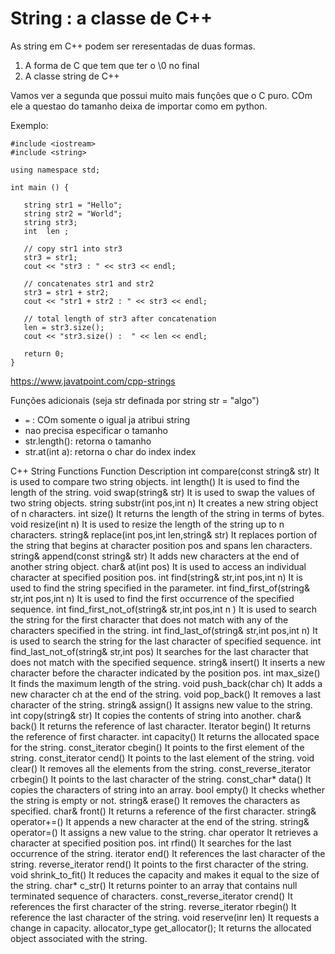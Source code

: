 # String : a classe de C++

As string em C++ podem ser reresentadas de duas formas.

1. A forma de C que tem que ter o \\0 no final
2. A classe string de C++

Vamos ver a segunda que possui muito mais funçôes que o C puro. COm ele a questao do tamanho deixa de importar como em python.

Exemplo:

```
#include <iostream>
#include <string>

using namespace std;

int main () {

   string str1 = "Hello";
   string str2 = "World";
   string str3;
   int  len ;

   // copy str1 into str3
   str3 = str1;
   cout << "str3 : " << str3 << endl;

   // concatenates str1 and str2
   str3 = str1 + str2;
   cout << "str1 + str2 : " << str3 << endl;

   // total length of str3 after concatenation
   len = str3.size();
   cout << "str3.size() :  " << len << endl;

   return 0;
}
```

https://www.javatpoint.com/cpp-strings

Funções adicionais (seja str definada por string str = "algo")
+ `=` : COm somente o igual ja atribui string
+ nao precisa especificar o tamanho
+ str.length(): retorna o tamanho
+ str.at(int a): retorna o char do index index


C++ String Functions
Function	Description
int compare(const string& str)	It is used to compare two string objects.
int length()	It is used to find the length of the string.
void swap(string& str)	It is used to swap the values of two string objects.
string substr(int pos,int n)	It creates a new string object of n characters.
int size()	It returns the length of the string in terms of bytes.
void resize(int n)	It is used to resize the length of the string up to n characters.
string& replace(int pos,int len,string& str)	It replaces portion of the string that begins at character position pos and spans len characters.
string& append(const string& str)	It adds new characters at the end of another string object.
char& at(int pos)	It is used to access an individual character at specified position pos.
int find(string& str,int pos,int n)	It is used to find the string specified in the parameter.
int find_first_of(string& str,int pos,int n)	It is used to find the first occurrence of the specified sequence.
int find_first_not_of(string& str,int pos,int n )	It is used to search the string for the first character that does not match with any of the characters specified in the string.
int find_last_of(string& str,int pos,int n)	It is used to search the string for the last character of specified sequence.
int find_last_not_of(string& str,int pos)	It searches for the last character that does not match with the specified sequence.
string& insert()	It inserts a new character before the character indicated by the position pos.
int max_size()	It finds the maximum length of the string.
void push_back(char ch)	It adds a new character ch at the end of the string.
void pop_back()	It removes a last character of the string.
string& assign()	It assigns new value to the string.
int copy(string& str)	It copies the contents of string into another.
char& back()	It returns the reference of last character.
Iterator begin()	It returns the reference of first character.
int capacity()	It returns the allocated space for the string.
const_iterator cbegin()	It points to the first element of the string.
const_iterator cend()	It points to the last element of the string.
void clear()	It removes all the elements from the string.
const_reverse_iterator crbegin()	It points to the last character of the string.
const_char* data()	It copies the characters of string into an array.
bool empty()	It checks whether the string is empty or not.
string& erase()	It removes the characters as specified.
char& front()	It returns a reference of the first character.
string&  operator+=()	It appends a new character at the end of the string.
string& operator=()	It assigns a new value to the string.
char operator[](pos)	It retrieves a character at specified position pos.
int rfind()	It searches for the last occurrence of the string.
iterator end()	It references the last character of the string.
reverse_iterator rend()	It points to the first character of the string.
void shrink_to_fit()	It reduces the capacity and makes it equal to the size of the string.
char* c_str()	It returns pointer to an array that contains null terminated sequence of characters.
const_reverse_iterator crend()	It references the first character of the string.
reverse_iterator rbegin()	It reference the last character of the string.
void reserve(inr len)	It requests a change in capacity.
allocator_type get_allocator();	It returns the allocated object associated with the string.